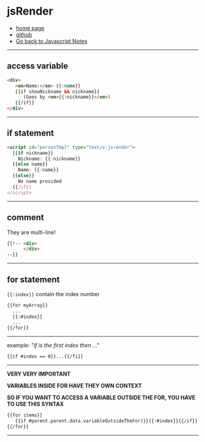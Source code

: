 # jsRender

+ [home page](https://www.jsviews.com/)
+ [github](https://github.com/BorisMoore/jsrender)
+ [Go back to Javascript Notes](readme.md)

---

## access variable

```html
<div>
   <em>Name:</em> {{:name}}
   {{if showNickname && nickname}}
      (Goes by <em>{{:nickname}}</em>)
   {{/if}}
</div>
```

---

## if statement

```html
<script id="personTmpl" type="text/x-jsrender">
  {{if nickname}}
    Nickname: {{:nickname}}
  {{else name}}
    Name: {{:name}}
  {{else}}
    No name provided
  {{/if}}
</script>
```

---

## comment

They are multi-line!

```html
{{!-- <div> 
      </div>
--}}
```

---

## for statement

```{{:index}}``` contain the index number

```html
{{for myArray}}
  ...
  {{:#index}}
  ...
{{/for}}
```

---

example: *"if is the first index then ..."*

```html
{{if #index == 0}}...{{/fi}}
```

---

**VERY VERY IMPORTANT**

**VARIABLES INSIDE FOR HAVE THEY OWN CONTEXT**

**SO IF YOU WANT TO ACCESS A VARIABLE OUTSIDE THE FOR, YOU HAVE TO USE THIS SYNTAX**

```html
{{for items}}
   {{if #parent.parent.data.variableOutsideTheFor)}}{{:#index}}{{/if}}
{{/for}}
```

---
